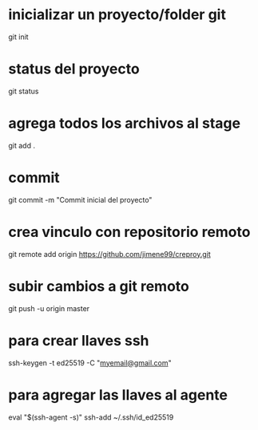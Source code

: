 
# inicializar un proyecto/folder git
git init

# status del proyecto
git status

# agrega todos los archivos al stage
git add .

# commit
git commit -m "Commit inicial del proyecto"


# crea vinculo con repositorio remoto
git remote add origin https://github.com/jimene99/creproy.git

# subir cambios a git remoto
git push -u origin master

# para crear llaves ssh
ssh-keygen -t ed25519 -C "myemail@gmail.com"

# para agregar las llaves al agente
eval "$(ssh-agent -s)"
ssh-add ~/.ssh/id_ed25519
